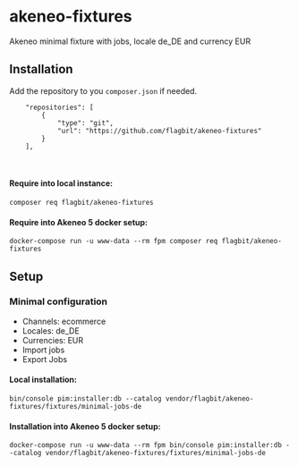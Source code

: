 # akeneo-fixtures
Akeneo minimal fixture with jobs, locale de_DE and currency EUR

## Installation
Add the repository to you `composer.json` if needed.
```
    "repositories": [
        {
            "type": "git",
            "url": "https://github.com/flagbit/akeneo-fixtures"
        }
    ],
```
<br>

#### Require into local instance:

```composer req flagbit/akeneo-fixtures```

#### Require into Akeneo 5 docker setup:

```docker-compose run -u www-data --rm fpm composer req flagbit/akeneo-fixtures```

## Setup

### Minimal configuration
- Channels: ecommerce
- Locales: de_DE
- Currencies: EUR
- Import jobs 
- Export Jobs

#### Local installation:

```bin/console pim:installer:db --catalog vendor/flagbit/akeneo-fixtures/fixtures/minimal-jobs-de```

#### Installation into Akeneo 5 docker setup:

```docker-compose run -u www-data --rm fpm bin/console pim:installer:db --catalog vendor/flagbit/akeneo-fixtures/fixtures/minimal-jobs-de```
